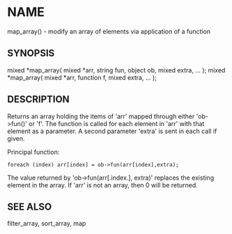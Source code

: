 # NAME

map_array() - modify an array of elements via application of a function

## SYNOPSIS

mixed *map_array( mixed *arr, string fun, object ob, mixed extra, ... );
mixed *map_array( mixed *arr, function f, mixed extra, ... );

## DESCRIPTION

Returns an array holding the items of 'arr' mapped through either 
'ob->fun()' or 'f'.  The function is called for each element in 'arr'
with that element as a parameter. A second parameter 'extra' is sent
in each call if given.

Principal function:
```lpc
foreach (index) arr[index] = ob->fun(arr[index],extra);
```

The value returned by 'ob->fun(arr[.index.], extra)' replaces the existing 
element in the array. If 'arr' is not an array, then 0 will be returned.

## SEE ALSO

filter_array, sort_array, map
